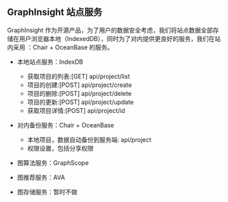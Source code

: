 ## GraphInsight 站点服务

GraphInsight 作为开源产品，为了用户的数据安全考虑，我们将站点数据全部存储在用户浏览器本地（IndexedDB），同时为了对内提供更良好的服务，我们在站内采用 ：Chair + OceanBase 的服务。

- 本地站点服务：IndexDB

  - 获取项目的列表:[GET] api/project/list
  - 项目的创建:[POST] api/project/create
  - 项目的删除:[POST] api/project/delete
  - 项目的更新:[POST] api/project/update
  - 获取项目详情:[POST] api/project/id

- 对内备份服务：Chair + OceanBase

  - 本地项目，数据自动备份到服务端: api/project
  - 权限设置，包括分享权限

- 图算法服务：GraphScope
- 图推荐服务：AVA
- 图存储服务：暂时不做
